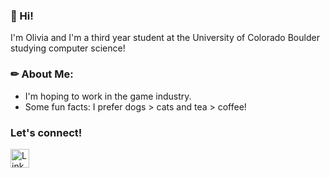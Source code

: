 <h3>👋 Hi!</h3> I'm Olivia and I'm a third year student at the University of Colorado Boulder studying computer science!

<h3> ✏ About Me: </h3>
<ul>
  <li> I'm hoping to work in the game industry. </li>
  <li> Some fun facts: I prefer dogs > cats and tea > coffee! </li>
 </ul>
 
  <h3>Let's connect!</h3>
  <div id="social media">
  <a href="www.linkedin.com/in/oliviaazhu">
    <img src="https://user-images.githubusercontent.com/112284382/188340328-f30abc26-b2c7-4653-a88e-8904c0c1bda4.png" alt="LinkedIn icon" width="30"/>
  </a>
</div>
